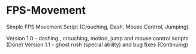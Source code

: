 # FPS-Movement
Simple FPS Movement Script (Crouching, Dash, Mouse Control, Jumping).

Version 1.0 - dashing , crouching, motion, jump and mouse control scripts (Done)
Version 1.1 - ghost rush (special ability) and bug fixes (Continuing)
